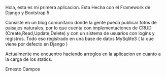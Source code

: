 Hola, esta es mi primera aplicacion. Esta Hecha con el Framework de Django y Bootstrap 5

Consiste en un blog comunitario donde la gente pueda publicar fotos de paisajes naturales, por lo que cuenta con implementaciones de CRUD (Create,Read,Update,Delete)
y con un sistema de usuarios con logins y registros. Todo eso registrado en una base de datos MySqlite3 ( la que viene por defecto en Django ) 

Actualmente me encuentro haciendo arreglos en la aplicacion en cuanto a la carga de los statics. 

Ernesto Campos

